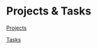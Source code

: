 # Projects & Tasks

[Projects](Projects%20139faa2a7b8a813db6e2d5f312d420a8.csv)

[Tasks](Tasks%20139faa2a7b8a815d83cccd18b00fc986.csv)